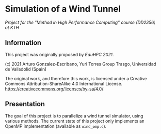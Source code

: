 # Simulation of a Wind Tunnel
_Project for the "Method in High Performance Computing" course (DD2356) at KTH_

## Information
This project was originally proposed by _EduHPC 2021_.

(c) 2021 Arturo Gonzalez-Escribano, Yuri Torres Group Trasgo, Universidad de Valladolid (Spain)

The original work, and therefore this work, is licensed under a Creative Commons Attribution-ShareAlike 4.0 International License. https://creativecommons.org/licenses/by-sa/4.0/

## Presentation
The goal of this project is to parallelize a wind tunnel simulator, using various methods. The current state of this project only implements an OpenMP implementation (available as `wind_omp.c`).

